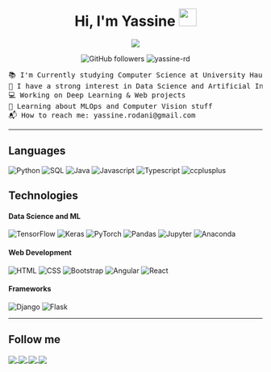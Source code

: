 <h1 align="center">
Hi, I'm Yassine
 <a>
  <img src="https://media.giphy.com/media/hvRJCLFzcasrR4ia7z/giphy.gif" width="35">
 </a>
</h1>

<p align="center">
  <a>
    <img src="https://readme-typing-svg.herokuapp.com?color=%2336BCF7&center=true&vCenter=true&lines=Computer+Engineering+Student;Deep+Learning+Enthusiast;Web+Dev;Clean+Code+Evangelist">
  </a>
</p>

<div align="center">

![GitHub followers](https://img.shields.io/github/followers/yassine-rd?style=social)    <img src="https://komarev.com/ghpvc/?username=yassine-rd&label=Yassine's%20Profile%20Views&color=4aa8de&style=flat" alt="yassine-rd" />
</div>

<pre>
📚 I'm Currently studying Computer Science at University Haute-Alsace in France
🔭 I have a strong interest in Data Science and Artificial Intelligence
💻 Working on Deep Learning & Web projects
🌱 Learning about MLOps and Computer Vision stuff
📬 How to reach me: yassine.rodani@gmail.com
</pre>
---

## Languages

<p>
    <a target="_blank">
        <img alt="Python" src="https://img.shields.io/badge/Python-%2312100E.svg?logo=python&style=for-the-badge&logoColor=3776AB"/>
    </a>
    <a target="_blank">
        <img alt="SQL" src="https://img.shields.io/badge/SQL-%2312100E.svg?style=for-the-badge&logo=mysql&logoColor=white"/>
    </a>
    <a target="_blank">
        <img alt="Java" src="https://img.shields.io/badge/-Java-%2312100E.svg?logo=Java&logoColor=blue&style=for-the-badge"/>
    </a>
    <a target="_blank">
        <img alt="Javascript" src="https://img.shields.io/badge/Javascript-%2312100E.svg?&logo=Javascript&style=for-the-badge&logoColor=F7DF1E"/>
    </a>
    <a target="_blank">
        <img alt="Typescript" src="https://img.shields.io/badge/Typescript-%2312100E.svg?&logo=Typescript&style=for-the-badge&logoColor=3178C6"/>
    </a>
    <a target="_blank">
        <img alt="ccplusplus" src="https://img.shields.io/badge/C++-%2312100E.svg?&logo=cplusplus&style=for-the-badge&logoColor=00599C"/>
    </a>
</p>

## Technologies

#### Data Science and ML

![TensorFlow](https://img.shields.io/badge/-TensorFlow-%2312100E.svg?&logo=TensorFlow&style=for-the-badge)
![Keras](https://img.shields.io/badge/Keras-%2312100E.svg?style=for-the-badge&logo=Keras&logoColor=red)
![PyTorch](https://img.shields.io/badge/-PyTorch-%2312100E.svg?&logo=PyTorch&style=for-the-badge)
![Pandas](https://img.shields.io/badge/Pandas-%2312100E.svg?style=for-the-badge&logo=pandas&logoColor=white)
![Jupyter](https://img.shields.io/badge/Jupyter-%2312100E.svg?style=for-the-badge&logo=jupyter&logoColor=F37626)
![Anaconda](https://img.shields.io/badge/Anaconda-%2312100E.svg?style=for-the-badge&logo=anaconda&logoColor=44A833)

#### Web Development

![HTML](https://img.shields.io/badge/HTML-%2312100E?style=for-the-badge&logo=HTML5&logoColor=E34F26)
![CSS](https://img.shields.io/badge/CSS-%2312100E?style=for-the-badge&logo=CSS3&logoColor=1572B6)
![Bootstrap](https://img.shields.io/badge/Bootstrap-%2312100E.svg?style=for-the-badge&logo=Bootstrap&logoColor=7952B3)
![Angular](https://img.shields.io/badge/-Angular-%2312100E.svg?&logo=Angular&style=for-the-badge&logoColor=E23237)
![React](https://img.shields.io/badge/-React-%2312100E.svg?&logo=React&style=for-the-badge)

#### Frameworks

![Django](https://img.shields.io/badge/Django-%2312100E?style=for-the-badge&logo=DJango&logoColor=68BC71)
![Flask](https://img.shields.io/badge/Flask-%2312100E?style=for-the-badge&logo=Flask&logoColor=white)

---

## Follow me

<a href="https://www.linkedin.com/in/yassine-rodani/" target="_blank">
    <img align="center" src="https://img.shields.io/badge/linkedin-%2312100E.svg?style=for-the-badge&logo=linkedin&logoColor=0078D2"/>
</a>
<a href="https://twitter.com/yassine_rd_" target="_blank">
    <img align="center" src="https://img.shields.io/badge/-twitter-%2312100E.svg?logo=twitter&logoColor=1DA1F2&style=for-the-badge"/>
</a>
<a href="https://www.youtube.com/channel/UCminaYgqTyGUMeDF8Ew26Bw" target="_blank">
    <img align="center" src="https://img.shields.io/badge/Youtube-%2312100E.svg?style=for-the-badge&logo=Youtube&logoColor=EA4335"/>
</a>
<a href="https://www.kaggle.com/yassinerodani" target="_blank">
    <img align="center" src="https://img.shields.io/badge/-kaggle-%2312100E.svg?logo=kaggle&logoColor=blue&style=for-the-badge&logoColor=20BEFF"/>
</a>
